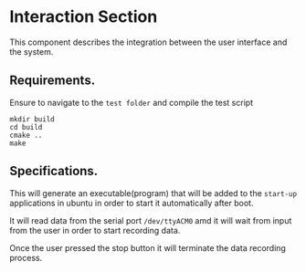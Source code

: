# Interaction Section

This component describes the integration between the user interface and the system.

## Requirements.
Ensure to navigate to the `test folder` and compile the test  script
```
mkdir build 
cd build 
cmake ..
make
````

## Specifications.
This will generate an executable(program) that will be added to the `start-up` applications in ubuntu in order to start it automatically after boot.

It will read data from the serial port `/dev/ttyACM0` amd it will wait from input from the user in order to start recording data.

Once the user pressed the stop button it will terminate the data recording process.